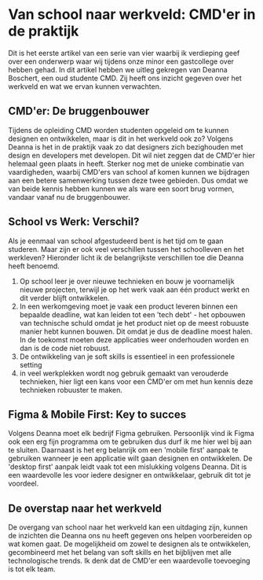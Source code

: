 # Van school naar werkveld: CMD'er in de praktijk

Dit is het eerste artikel van een serie van vier waarbij ik verdieping geef over een onderwerp waar wij tijdens onze minor een gastcollege over hebben gehad. In dit artikel hebben we uitleg gekregen van Deanna Boschert, een oud studente CMD. Zij heeft ons inzicht gegeven over het werkveld en wat we ervan kunnen verwachten.

## CMD'er: De bruggenbouwer

Tijdens de opleiding CMD worden studenten opgeleid om te kunnen designen en ontwikkelen, maar is dit in het werkveld ook zo? Volgens Deanna is het in de praktijk vaak zo dat designers zich bezighouden met design en developers met developen. Dit wil niet zeggen dat de CMD'er hier helemaal geen plaats in heeft. Sterker nog met de unieke combinatie van vaardigheden, waarbij CMD'ers van school af komen kunnen we bijdragen aan een betere samenwerking tussen deze twee gebieden. Dus omdat we van beide kennis hebben kunnen we als ware een soort brug vormen, vandaar vanaf nu de bruggenbouwer.

## School vs Werk: Verschil?

Als je eenmaal van school afgestudeerd bent is het tijd om te gaan studeren. Maar zijn er ook veel verschillen tussen het schoolleven en het werkleven? Hieronder licht ik de belangrijkste verschillen toe die Deanna heeft benoemd.

1. Op school leer je over nieuwe technieken en bouw je voornamelijk nieuwe projecten, terwijl je op het werk vaak aan één product werkt en dit verder blijft ontwikkelen.
2. In een werkomgeving moet je vaak een product leveren binnen een bepaalde deadline, wat kan leiden tot een 'tech debt' - het opbouwen van technische schuld omdat je het product niet op de meest robuuste manier hebt kunnen bouwen. Dit omdat je dus de deadline moest halen. In de toekomst moeten deze applicaties weer onderhouden worden en dan is de code niet robuust.
3. De ontwikkeling van je soft skills is essentieel in een professionele setting
4. in veel werkplekken wordt nog gebruik gemaakt van verouderde technieken, hier ligt een kans voor een CMD'er om met hun kennis deze technieken robuuster te maken.

## Figma & Mobile First: Key to succes

Volgens Deanna moet elk bedrijf Figma gebruiken. Persoonlijk vind ik Figma ook een erg fijn programma om te gebruiken dus durf ik me hier wel bij aan te sluiten. Daarnaast is het erg belanrijk om een 'mobile first' aanpak te gebruiken wanneer je een applicatie wilt gaan designen en ontwikkelen. De 'desktop first' aanpak leidt vaak tot een mislukking volgens Deanna. Dit is een waardevolle les voor iedere designer en ontwikkelaar, gebruik dit tot je voordeel.

## De overstap naar het werkveld

De overgang van school naar het werkveld kan een uitdaging zijn, kunnen de inzichten die Deanna ons nu heeft gegeven ons helpen voorbereiden op wat komen gaat. De mogelijkheid om zowel te designen als te ontwikkelen, gecombineerd met het belang van soft skills en het bijblijven met alle technologische trends. Ik denk dat de CMD'er een waardevolle toevoeging is tot elk team. 


